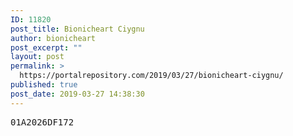 ```yaml
---
ID: 11820
post_title: Bionicheart Ciygnu
author: bionicheart
post_excerpt: ""
layout: post
permalink: >
  https://portalrepository.com/2019/03/27/bionicheart-ciygnu/
published: true
post_date: 2019-03-27 14:38:30
---
```

<pre>01A2026DF172</pre>